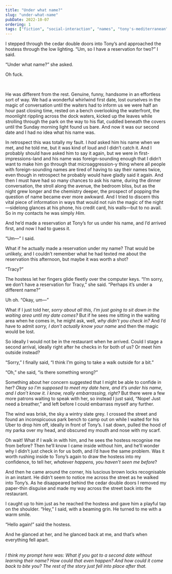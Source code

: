 ```yaml
---
title: "Under what name?"
slug: "under-what-name"
pubDate: 2022-10-07
ordering: 1
tags: ["fiction", "social-interaction", "names", "tony's-mediterranean", "dating", "restaurants", "embarrassment", "awkward"]
---
```


<span class="small-caps">I stepped through the cedar double doors</span> into Tony’s and approached the hostess through the low lighting. “Um, so I have a reservation for two?” I said.

“Under what name?” she asked.

Oh fuck.

<br />

He was different from the rest. Genuine, funny, handsome in an effortless sort of way. We had a wonderful whirlwind first date, lost ourselves in the magic of conversation until the waiters had to inform us we were half an hour past closing time, rested on a bench overlooking the waterfront, the moonlight rippling across the dock waters, kicked up the leaves while strolling through the park on the way to his flat, cuddled beneath the covers until the Sunday morning light found us bare. And now it was our second date and I had no idea what his name was.

In retrospect this was totally my fault. I _had_ asked him his name when we met, and he told me, but it was kind of loud and I didn’t catch it. And I probably should have asked him to say it again, but we were in first-impressions-land and his name was foreign-sounding enough that I didn’t want to make him go through that microaggression-y thing where all people with foreign-sounding names are tired of having to say their names twice, even though in retrospect he probably would have gladly said it again. And then I must have had so many chances to ask his name, during the dinner conversation, the stroll along the avenue, the bedroom bliss, but as the night grew longer and the chemistry deeper, the prospect of popping the question of name became ever more awkward. And I tried to discern this vital piece of information in ways that would not ruin the magic of the night—sidelong glances at his phone, his credit card, his walls—but to no avail. So in my contacts he was simply _Him_.

And he’d made a reservation at Tony’s for us under his name, and I’d arrived first, and now I had to guess it.

“Um—” I said.

What if he actually made a reservation under my name? That would be unlikely, and I couldn’t remember what he had texted me about the reservation this afternoon, but maybe it was worth a shot?

“Tracy?”

The hostess let her fingers glide fleetly over the computer keys. “I’m sorry, we don’t have a reservation for Tracy,” she said. “Perhaps it’s under a different name?”

Uh oh. “Okay, um—”

What if I just told her, _sorry about all this, I’m just going to sit down in the waiting area until my date comes?_ But if he sees me sitting in the waiting area when he comes in, he might ask, well, _why didn’t you check in?_ And I’d have to admit _sorry, I don’t actually know your name_ and then the magic would be lost.

So ideally I would not be in the restaurant when he arrived. Could I stage a second arrival, ideally right after he checks in for both of us? Or meet him outside instead?

“Sorry,” I finally said, “I think I’m going to take a walk outside for a bit.”

“Oh,” she said, “is there something wrong?”

Something about her concern suggested that I might be able to confide in her? _Okay so I’m supposed to meet my date here, and it’s under his name, and I don’t know it. I know, really embarrassing, right?_ But there were a few more patrons waiting to speak with her, so instead I just said, “Nope! Just need a breather,” and left before I could embarrass myself any further.

The wind was brisk, the sky a wintry slate grey. I crossed the street and found an inconspicuous park bench to camp out on while I waited for his Uber to drop him off, ideally in front of Tony’s. I sat down, pulled the hood of my parka over my head, and obscured my mouth and nose with my scarf.

Oh wait! What if I walk in with him, and he sees the hostess recognise me from before? Then he’ll know I came inside without him, and he’ll wonder why I didn’t just check in for us both, and I’d have the same problem. Was it worth rushing inside to Tony’s again to draw the hostess into my confidence, to tell her, _whatever happens, you haven’t seen me before_?

And then he came around the corner, his luscious brown locks recognisable in an instant. He didn’t seem to notice me across the street as he walked into Tony’s. As he disappeared behind the cedar double doors I removed my paper-thin disguise and made my way across the street back into the restaurant.

I caught up to him just as he reached the hostess and gave him a playful tap on the shoulder. “Hey,” I said, with a beaming grin. He turned to me with a warm smile.

“Hello again!” said the hostess.

And he glanced at her, and he glanced back at me, and that’s when everything fell apart.

<br />

<div class="commentary">
<i>
I think my prompt here was: What if you got to a second date without learning their name? How could that even happen? And how could it come back to bite you? The rest of the story just fell into place after that.
</i>
</div>